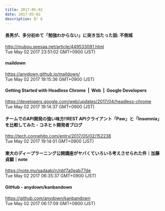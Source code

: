 ```yaml
---
title: 2017-05-02
date: 2017-05-02
description: B! 6
---
```


#### 長男が、多分初めて「勉強わからない」に突き当たった話: 不倒城
http://mubou.seesaa.net/article/449533091.html<br>
Tue May 02 2017 23:51:02 GMT+0900 (JST)<br>


#### maildown
https://anydown.github.io/maildown/<br>
Tue May 02 2017 19:15:36 GMT+0900 (JST)<br>


#### Getting Started with Headless Chrome  |  Web       |  Google Developers
https://developers.google.com/web/updates/2017/04/headless-chrome<br>
Tue May 02 2017 19:14:37 GMT+0900 (JST)<br>


#### チームでのAPI開発の強い味方!!REST APIクライアント「Paw」と「Insomnia」を比較してみた - コネヒト開発者ブログ
http://tech.connehito.com/entry/2017/05/02/152238<br>
Tue May 02 2017 19:14:01 GMT+0900 (JST)<br>


#### 東大のディープラーニング公開講座がヤバくていろいろ考えさせられた件｜加藤貞顕｜note
https://note.mu/sadaaki/n/nbf7a0eab77de<br>
Tue May 02 2017 06:35:37 GMT+0900 (JST)<br>


#### GitHub - anydown/kanbandown
https://github.com/anydown/kanbandown<br>
Tue May 02 2017 06:17:09 GMT+0900 (JST)<br>



